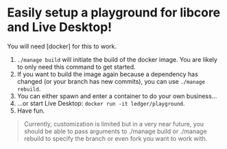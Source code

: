 # Easily setup a playground for libcore and Live Desktop!

You will need [docker] for this to work.

  1. `./manage build` will initiate the build of the docker image. You are likely to only need this
    command to get started.
  2. If you want to build the image again because a dependency has changed (or your branch has new
     commits), you can use `./manage rebuild`.
  3. You can either spawn and enter a container to do your own business…
  4. …or start Live Desktop: `docker run -it ledger/playground`.
  5. Have fun.

> Currently, customization is limited but in a very near future, you should be able to pass
> arguments to ./manage build or ./manage rebuild to specify the branch or even fork you want to
> work with.
